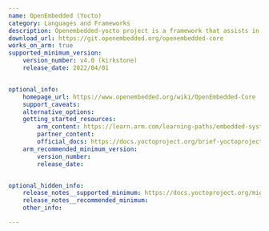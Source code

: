 ```yaml
---
name: OpenEmbedded (Yocto)
category: Languages and Frameworks
description: Openembedded-yocto project is a framework that assists in crafting custom linux distributions for embedded systems with a modular approach and cross-compilation support bolstered by a vibrant community for versatile hardware adaptability and efficient development.
download_url: https://git.openembedded.org/openembedded-core
works_on_arm: true
supported_minimum_version:
    version_number: v4.0 (kirkstone)
    release_date: 2022/04/01


optional_info:
    homepage_url: https://www.openembedded.org/wiki/OpenEmbedded-Core
    support_caveats:
    alternative_options:
    getting_started_resources:
        arm_content: https://learn.arm.com/learning-paths/embedded-systems/yocto_qemu/yocto_build/
        partner_content:
        official_docs: https://docs.yoctoproject.org/brief-yoctoprojectqs/index.html
    arm_recommended_minimum_version:
        version_number:
        release_date:


optional_hidden_info:
    release_notes__supported_minimum: https://docs.yoctoproject.org/migration-guides/release-notes-4.0.html
    release_notes__recommended_minimum:
    other_info:

---
```

